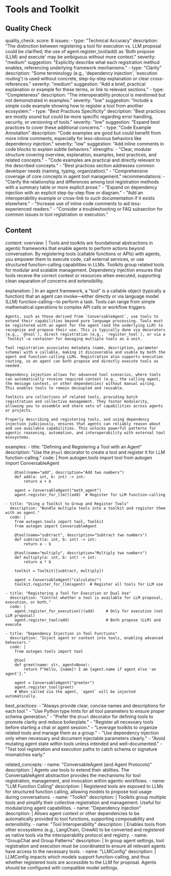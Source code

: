 # Tools and Toolkit


## Quality Check

quality_check:
  score: 8
  issues:
    - type: "Technical Accuracy"
      description: "The distinction between registering a tool for execution vs. LLM proposal could be clarified; the use of agent.register_tool(add) as 'Both propose (LLM) and execute' may be ambiguous without more context."
      severity: "medium"
      suggestion: "Explicitly describe what each registration method enables, referencing underlying framework mechanisms."
    - type: "Clarity"
      description: "Some terminology (e.g., 'dependency injection', 'execution routing') is used without concrete, step-by-step explanation or clear cross-references."
      severity: "medium"
      suggestion: "Add a brief, practical explanation or example for these terms, or link to relevant sections."
    - type: "Completeness"
      description: "The interoperability protocol is mentioned but not demonstrated in examples."
      severity: "low"
      suggestion: "Include a simple code example showing how to register a tool from another ecosystem."
    - type: "Best Practices Specificity"
      description: "Best practices are mostly sound but could be more specific regarding error handling, security, or versioning of tools."
      severity: "low"
      suggestion: "Expand best practices to cover these additional concerns."
    - type: "Code Example Annotation"
      description: "Code examples are good but could benefit from more inline comments, especially for less-obvious behaviors like dependency injection."
      severity: "low"
      suggestion: "Add inline comments in code blocks to explain subtle behaviors."
  strengths:
    - "Clear, modular structure covering overview, explanation, examples, best practices, and related concepts."
    - "Code examples are practical and directly relevant to the described concepts."
    - "Best practices section addresses common developer needs (naming, typing, organization)."
    - "Comprehensive coverage of core concepts in agent tool management."
  recommendations:
    - "Clarify the relationship and differences among tool registration methods with a summary table or more explicit prose."
    - "Expand on dependency injection with an explicit step-by-step flow or diagram."
    - "Add an interoperability example or cross-link to such documentation if it exists elsewhere."
    - "Increase use of inline code comments to aid less-experienced readers."
    - "Consider a troubleshooting or FAQ subsection for common issues in tool registration or execution."


## Content

content:
  overview: |
    Tools and toolkits are foundational abstractions in agentic frameworks that enable agents to perform actions beyond conversation. By registering tools (callable functions or APIs) with agents, you empower them to execute code, call external services, or use structured function-calling capabilities in LLMs. Toolkits group related tools for modular and scalable management. Dependency injection ensures that tools receive the correct context or resources when executed, supporting clean separation of concerns and extensibility.

  explanation: |
    In an agent framework, a "tool" is a callable object (typically a function) that an agent can invoke—either directly or via language model (LLM) function-calling—to perform a task. Tools can range from simple mathematical operations to complex API calls or workflow triggers.

    Agents, such as those derived from `ConversableAgent`, use tools to extend their capabilities beyond pure language processing. Tools must be registered with an agent for the agent (and the underlying LLM) to recognize and propose their use. This is typically done via decorators (e.g., `@tool`), direct registration (e.g., `register_tool`), or via a `Toolkit`—a container for managing multiple tools as a unit.

    Tool registration associates metadata (name, description, parameter schema) with a callable, making it discoverable and usable by both the agent and function-calling LLMs. Registration also supports execution routing, so an agent can both propose and directly execute tools as needed.

    Dependency injection allows for advanced tool scenarios, where tools can automatically receive required context (e.g., the calling agent, the message context, or other dependencies) without manual wiring. This enables tools to remain decoupled and reusable.

    Toolkits are collections of related tools, providing batch registration and collective management. They foster modularity, allowing you to assemble and share sets of capabilities across agents or projects.

    Properly describing and registering tools, and using dependency injection judiciously, ensures that agents can reliably reason about and use available capabilities. This unlocks powerful patterns for agentic reasoning, automation, and interoperability with external tool ecosystems.

  examples:
    - title: "Defining and Registering a Tool with an Agent"
      description: "Use the `@tool` decorator to create a tool and register it for LLM function-calling."
      code: |
        from autogen.tools import tool
        from autogen import ConversableAgent

        @tool(name="add", description="Add two numbers")
        def add(a: int, b: int) -> int:
            return a + b

        agent = ConversableAgent("math_agent")
        agent.register_for_llm()(add)  # Register for LLM function-calling

    - title: "Using a Toolkit to Group and Register Tools"
      description: "Bundle multiple tools into a toolkit and register them with an agent."
      code: |
        from autogen.tools import tool, Toolkit
        from autogen import ConversableAgent

        @tool(name="subtract", description="Subtract two numbers")
        def subtract(a: int, b: int) -> int:
            return a - b

        @tool(name="multiply", description="Multiply two numbers")
        def multiply(a: int, b: int) -> int:
            return a * b

        toolkit = Toolkit([subtract, multiply])

        agent = ConversableAgent("calculator")
        toolkit.register_for_llm(agent)  # Register all tools for LLM use

    - title: "Registering a Tool for Execution or Dual Use"
      description: "Control whether a tool is available for LLM proposal, execution, or both."
      code: |
        agent.register_for_execution()(add)     # Only for execution (not LLM proposal)
        agent.register_tool(add)                # Both propose (LLM) and execute

    - title: "Dependency Injection in Tool Functions"
      description: "Inject agent or context into tools, enabling advanced behaviors."
      code: |
        from autogen.tools import tool

        @tool
        def greet(name: str, agent=None):
            return f"Hello, {name}! I am {agent.name if agent else 'an agent'}."

        agent = ConversableAgent("greeter")
        agent.register_tool(greet)
        # When called via the agent, `agent` will be injected automatically.

  best_practices:
    - "Always provide clear, concise names and descriptions for each tool."
    - "Use Python type hints for all tool parameters to ensure proper schema generation."
    - "Prefer the `@tool` decorator for defining tools to promote clarity and reduce boilerplate."
    - "Register all necessary tools before starting a chat or agent session."
    - "Leverage toolkits to organize related tools and manage them as a group."
    - "Use dependency injection only when necessary and document injectable parameters clearly."
    - "Avoid mutating agent state within tools unless intended and well-documented."
    - "Test tool registration and execution paths to catch schema or signature mismatches early."

  related_concepts:
    - name: "ConversableAgent (and Agent Protocols)"
      description: |
        Agents use tools to extend their abilities. The ConversableAgent abstraction provides the mechanisms for tool registration, management, and invocation within agentic workflows.
    - name: "LLM Function Calling"
      description: |
        Registered tools are exposed to LLMs for structured function calling, allowing models to propose tool usage during conversations.
    - name: "Toolkit"
      description: |
        Toolkits group multiple tools and simplify their collective registration and management. Useful for modularizing agent capabilities.
    - name: "Dependency Injection"
      description: |
        Allows agent context or other dependencies to be automatically provided to tool functions, supporting composability and extensibility.
    - name: "Tool Interoperability"
      description: |
        Enables tools from other ecosystems (e.g., LangChain, CrewAI) to be converted and registered as native tools via the interoperability protocol and registry.
    - name: "GroupChat and Group Patterns"
      description: |
        In group agent settings, tool registration and execution must be coordinated to ensure all relevant agents have access to the necessary tools.
    - name: "LLMConfig"
      description: |
        LLMConfig impacts which models support function-calling, and thus whether registered tools are accessible to the LLM for proposal. Agents should be configured with compatible model settings.